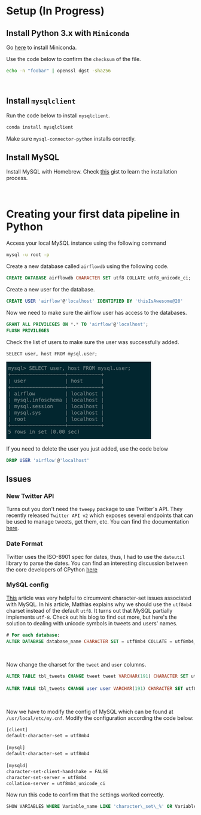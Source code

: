# Setup (In Progress)

## Install Python 3.x with ```Miniconda```

Go [here](https://docs.conda.io/en/latest/miniconda.html##:~:text=Miniconda%20is%20a%20free%20minimal,zlib%20and%20a%20few%20others.) to install Miniconda.

Use the code below to confirm the ```checksum``` of the file.

```bash
echo -n "foobar" | openssl dgst -sha256
```

<br/>


## Install ```mysqlclient```

Run the code below to install ```mysqlclient```.

```bash
conda install mysqlclient
```

Make sure ```mysql-connector-python``` installs correctly.


## Install MySQL

Install MySQL with Homebrew. Check [this](https://gist.github.com/nrollr/3f57fc15ded7dddddcc4e82fe137b58e) gist to learn the installation process.



<br/>



# Creating your first data pipeline in Python

Access your local MySQL instance using the following command

```bash
mysql -u root -p
```

Create a new database called ```airflowdb``` using the following code.

```sql
CREATE DATABASE airflowdb CHARACTER SET utf8 COLLATE utf8_unicode_ci;
```

Create a new user for the database.

```sql
CREATE USER 'airflow'@'localhost' IDENTIFIED BY 'thisIsAwesome@20'
```

Now we need to make sure the airflow user has access to the databases.

```sql
GRANT ALL PRIVILEGES ON *.* TO 'airflow'@'localhost';
FLUSH PRIVILEGES
```

Check the list of users to make sure the user was successfully added.

```mysql
SELECT user, host FROM mysql.user;
```

<img src='mysqlUsers.png' />


If you need to delete the user you just added, use the code below
```sql
DROP USER 'airflow'@'localhost'
```

## Issues

### New Twitter API
Turns out you don't need the ```tweepy``` package to use Twitter's API. They recently released ```Twitter API v2``` which exposes several endpoints that can be used to manage tweets, get them, etc. You can find the documentation [here](https://developer.twitter.com/en/docs/twitter-api/data-dictionary/introduction).


### Date Format
Twitter uses the ISO-8901 spec for dates, thus, I had to use the ```dateutil``` library to parse the dates. You can find an interesting discussion between the core developers of CPython [here](https://discuss.python.org/t/parse-z-timezone-suffix-in-datetime/2220)


### MySQL config

[This](https://mathiasbynens.be/notes/mysql-utf8mb4#character-sets) article was very helpful to circumvent character-set issues associated with MySQL. In his article, Mathias explains why we should use the ```utf8mb4``` charset instead of the default ```utf8```. It turns out that MySQL partially implements ```utf-8```. Check out his blog to find out more, but here's the solution to dealing with unicode symbols in tweets and users' names.

```sql
# For each database:
ALTER DATABASE database_name CHARACTER SET = utf8mb4 COLLATE = utf8mb4_unicode_ci;
```

<br/>

Now change the charset for the ```tweet``` and ```user``` columns.

```sql
ALTER TABLE tbl_tweets CHANGE tweet tweet VARCHAR(191) CHARACTER SET utf8mb4 COLLATE utf8mb4_unicode_ci;

ALTER TABLE tbl_tweets CHANGE user user VARCHAR(191) CHARACTER SET utf8mb4 COLLATE utf8mb4_unicode_ci;
```

<br/>


Now we have to modify the config of MySQL which can be found at ```/usr/local/etc/my.cnf```. Modify the configuration according the code below:


```text
[client]
default-character-set = utf8mb4

[mysql]
default-character-set = utf8mb4

[mysqld]
character-set-client-handshake = FALSE
character-set-server = utf8mb4
collation-server = utf8mb4_unicode_ci
```


Now run this code to confirm that the settings worked correctly.

```sql
SHOW VARIABLES WHERE Variable_name LIKE 'character\_set\_%' OR Variable_name LIKE 'collation%';
```




